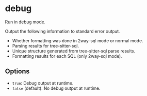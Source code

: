 # debug

Run in debug mode.

Output the following information to standard error output.

- Whether formatting was done in 2way-sql mode or normal mode.
- Parsing results for tree-sitter-sql.
- Unique structure generated from tree-sitter-sql parse results.
- Formatting results for each SQL (only 2way-sql mode).

## Options

- `true`: Debug output at runtime.
- `false` (default): No debug output at runtime.
